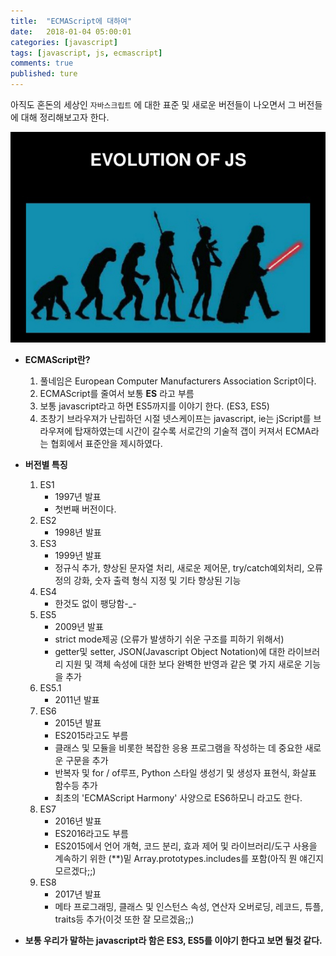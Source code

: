 ```yaml
---
title:  "ECMAScript에 대하여"
date:   2018-01-04 05:00:01
categories: [javascript]
tags: [javascript, js, ecmascript]
comments: true
published: ture
---
```


아직도 혼돈의 세상인 `자바스크립트` 에 대한 표준 및 새로운 버전들이 나오면서 그 버전들에 대해 정리해보고자 한다.

![자바스크립트](/images/common/javascript-myths-and-its-evolution-12-638.jpg)  

+ __ECMAScript란?__   
    1. 풀네임은 European Computer Manufacturers Association Script이다.
    2. ECMAScript를 줄여서 보통 __ES__ 라고 부름
    3. 보통 javascript라고 하면 ES5까지를 이야기 한다. (ES3, ES5)
    4. 초창기 브라우져가 난립하던 시절 넷스케이프는 javascript, ie는 jScript를 브라우져에   탑재하였는데 시간이 갈수록 서로간의 기술적 갭이 커져서 ECMA라는 협회에서 표준안을 제시하였다.

+ __버전별 특징__ 
    1. ES1
        * 1997년 발표
        * 첫번째 버전이다.
    2. ES2
        * 1998년 발표
    3. ES3 
        * 1999년 발표
        * 정규식 추가, 향상된 문자열 처리, 새로운 제어문, try/catch예외처리, 오류 정의 강화, 숫자 출력 형식 지정 및 기타 향상된 기능
    4. ES4 
        * 한것도 없이 팽당함-_-
    5. ES5
        * 2009년 발표
        * strict mode제공 (오류가 발생하기 쉬운 구조를 피하기 위해서)
        * getter및 setter, JSON(Javascript Object Notation)에 대한 라이브러리 지원 및 객체 속성에 대한 보다 완벽한 반영과 같은 몇 가지 새로운 기능을 추가
    6. ES5.1
        * 2011년 발표
    7. ES6
        * 2015년 발표
        * ES2015라고도 부름
        * 클래스 및 모듈을 비롯한 복잡한 응용 프로그램을 작성하는 데 중요한 새로운 구문을 추가
        * 반복자 및 for / of루프, Python 스타일 생성기 및 생성자 표현식, 화살표 함수등 추가
        * 최초의 'ECMAScript Harmony' 사양으로 ES6하모니 라고도 한다.
    8. ES7
        * 2016년 발표
        * ES2016라고도 부름
        * ES2015에서 언어 개혁, 코드 분리, 효과 제어 및 라이브러리/도구 사용을 계속하기 위한 (**)밑 Array.prototypes.includes를 포함(아직 뭔 얘긴지 모르겠다;;)
    9. ES8
        * 2017년 발표 
        * 메타 프로그래밍, 클래스 및 인스턴스 속성, 연산자 오버로딩, 레코드, 튜플, traits등 추가(이것 또한 잘 모르겠음;;)

+ __보통 우리가 말하는 javascript라 함은 ES3, ES5를 이야기 한다고 보면 될것 같다.__